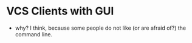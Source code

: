 # VCS Clients with GUI

- why? I think, because some people do not like (or are afraid of?) the command line.
